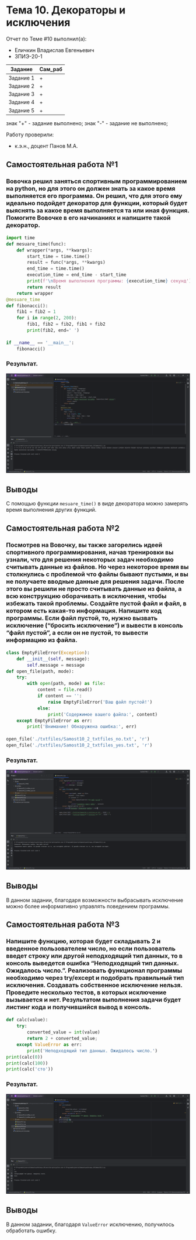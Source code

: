 # Тема 10. Декораторы и исключения
Отчет по Теме #10 выполнил(а):
- Еличкин Владислав Евгеньевич
- ЗПИЭ-20-1

| Задание    | Сам_раб |
|------------|---------|
| Задание 1  |    +    |
| Задание 2  |    +    |
| Задание 3  |    +    |
| Задание 4  |    +    |
| Задание 5  |    +    |

знак "+" - задание выполнено; знак "-" - задание не выполнено;

Работу проверили:
- к.э.н., доцент Панов М.А.

## Самостоятельная работа №1
### Вовочка решил заняться спортивным программированием на python, но для этого он должен знать за какое время выполняется его программа. Он решил, что для этого ему идеально подойдет декоратор для функции, который будет выяснять за какое время выполняется та или иная функция. Помогите Вовочке в его начинаниях и напишите такой декоратор.

```python
import time
def mesuare_time(func):
    def wrapper(*args, **kwargs):
        start_time = time.time()
        result = func(*args, **kwargs)
        end_time = time.time()
        execution_time = end_time - start_time
        print(f'\nВремя выполнения программы: {execution_time} секунд')
        return result
    return wrapper
@mesuare_time
def fibonacci():
    fib1 = fib2 = 1
    for i in range(2, 200):
        fib1, fib2 = fib2, fib1 + fib2
        print(fib2, end=' ')

if __name__ == '__main__':
    fibonacci()
```

### Результат.

![Результат решения](./pic/Samost10_1.PNG)

## Выводы

С помощью функции `mesuare_time()` в виде декоратора можно замерять время выполнения других функций.

## Самостоятельная работа №2
### Посмотрев на Вовочку, вы также загорелись идеей спортивного программирования, начав тренировки вы узнали, что для решения некоторых задач необходимо считывать данные из файлов. Но через некоторое время вы столкнулись с проблемой что файлы бывают пустыми, и вы не получаете вводные данные для решения задачи. После этого вы решили не просто считывать данные из файла, а всю конструкцию оборачивать в исключения, чтобы избежать такой проблемы. Создайте пустой файл и файл, в котором есть какая-то информация. Напишите код программы. Если файл пустой, то, нужно вызвать исключение (“бросить исключение”) и вывести в консоль “файл пустой”, а если он не пустой, то вывести информацию из файла.

```python
class EmptyFileError(Exception):
    def __init__(self, message):
        self.message = message
def open_file(path, mode):
    try:
        with open(path, mode) as file:
            content = file.read()
            if content == '':
                raise EmptyFileError('Ваш файл пустой!')
            else:
                print('Содержимое вашего файла:', content)
    except EmptyFileError as err:
        print('Внимание! Обнаружена ошибка:', err)

open_file('./txtfiles/Samost10_2_txtfiles_no.txt', 'r')
open_file('./txtfiles/Samost10_2_txtfiles_yes.txt', 'r')
```

### Результат.

![Результат решения](./pic/Samost10_2.PNG)

## Выводы

В данном задании, благодаря возможности выбрасывать исключение можно более информативно управлять поведением программы.

## Самостоятельная работа №3
### Напишите функцию, которая будет складывать 2 и введенное пользователем число, но если пользователь введет строку или другой неподходящий тип данных, то в консоль выведется ошибка “Неподходящий тип данных. Ожидалось число.”. Реализовать функционал программы необходимо через try/except и подобрать правильный тип исключения. Создавать собственное исключение нельзя. Проведите несколько тестов, в которых исключение вызывается и нет. Результатом выполнения задачи будет листинг кода и получившийся вывод в консоль.

```python
def calc(value):
    try:
        converted_value = int(value)
        return 2 + converted_value;
    except ValueError as err:
        print('Неподходящий тип данных. Ожидалось число.')
print(calc(0))
print(calc(100))
print(calc('сто'))
```

### Результат.

![Результат решения](./pic/Samost10_3.PNG)

## Выводы

В данном задании, благодаря  `ValueError` исключению, получилось обработать ошибку. 
